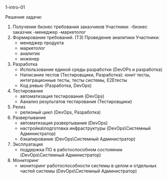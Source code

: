 1-intro-01

Решение задачи:
1. Получение бизнес требования заказчиков
   Участники:
   -бизнес заказчик
   -менеджер
   -маркетолог
2. Формирование требований. (ТЗ) Проведение аналитики
   Участники:
   - менеджер продукта
   - маркетолог
   - аналитик
   - инженер
3. Разработка
   - Использование единой среды разработки (DevOPs и разработка)
   - Написание тестов (Тестировщики, Разработка): юнит тесты, интеграционные тесты, тесты системы, E2Eтесты
   - Код ревью (Разработка, DevOps)
4. Тестирование
   - автоматизация тестирования (DevOps)
   - Аанализ результатов тестирования (Тестировщики)
5. Релиз
   - релизный цикл (DevOps, Разработка)
6. Развертывание
   - автоматизация развертывания (DevOps)
   - настройка\подготовка инфраструктуры (DevOps\Системный Администратор)
   - бэкапирование (DevOps\Системный Администратор)
7. Эксплуатация
   - поддержка ПО в работоспособном состояянии (DevOps\Системный Администратор)
8. Мониторинг
   - мониторинг работоспособности системы в целом и отдельных частей системы (DevOps\Системный Администратор)
